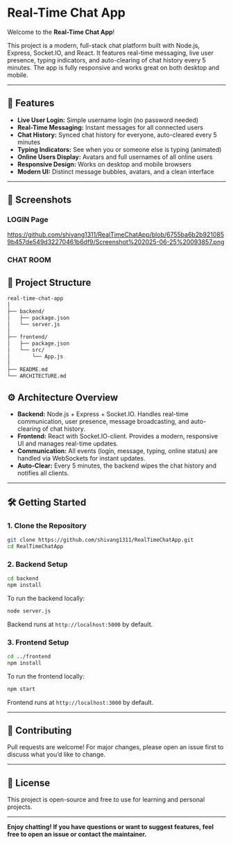 # Real-Time Chat App

Welcome to the **Real-Time Chat App**!

This project is a modern, full-stack chat platform built with Node.js, Express, Socket.IO, and React. It features real-time messaging, live user presence, typing indicators, and auto-clearing of chat history every 5 minutes. The app is fully responsive and works great on both desktop and mobile.

---

## 🚀 Features

- **Live User Login:** Simple username login (no password needed)
- **Real-Time Messaging:** Instant messages for all connected users
- **Chat History:** Synced chat history for everyone, auto-cleared every 5 minutes
- **Typing Indicators:** See when you or someone else is typing (animated)
- **Online Users Display:** Avatars and full usernames of all online users
- **Responsive Design:** Works on desktop and mobile browsers
- **Modern UI:** Distinct message bubbles, avatars, and a clean interface

---
## 📸 Screenshots
### LOGIN Page
https://github.com/shivang1311/RealTimeChatApp/blob/6755ba6b2b9210859b457de549d32270461b6df9/Screenshot%202025-06-25%20093857.png
### CHAT ROOM


## 📁 Project Structure
```bash
real-time-chat-app
│
├── backend/
│   ├── package.json
│   └── server.js
│
├── frontend/
│   ├── package.json
│   └── src/
│       └── App.js
│
├── README.md
└── ARCHITECTURE.md
```
## ⚙️ Architecture Overview

- **Backend:** Node.js + Express + Socket.IO. Handles real-time communication, user presence, message broadcasting, and auto-clearing of chat history.
- **Frontend:** React with Socket.IO-client. Provides a modern, responsive UI and manages real-time updates.
- **Communication:** All events (login, message, typing, online status) are handled via WebSockets for instant updates.
- **Auto-Clear:** Every 5 minutes, the backend wipes the chat history and notifies all clients.
---

## 🛠️ Getting Started

### 1. Clone the Repository
```bash
git clone https://github.com/shivang1311/RealTimeChatApp.git
cd RealTimeChatApp
```
### 2. Backend Setup
```bash
cd backend
npm install
```
To run the backend locally:
```bash
node server.js
```
Backend runs at `http://localhost:5000` by default.

### 3. Frontend Setup
```bash
cd ../frontend
npm install
```
To run the frontend locally:
```bash
npm start
```
Frontend runs at `http://localhost:3000` by default.

---


## 🤝 Contributing

Pull requests are welcome! For major changes, please open an issue first to discuss what you’d like to change.

---

## 📄 License

This project is open-source and free to use for learning and personal projects.

---

**Enjoy chatting! If you have questions or want to suggest features, feel free to open an issue or contact the maintainer.**
